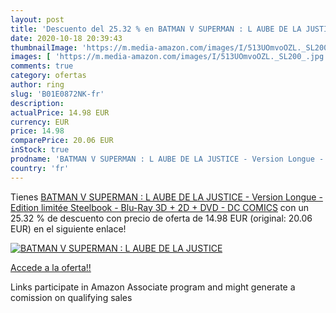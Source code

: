```yaml
---
layout: post
title: 'Descuento del 25.32 % en BATMAN V SUPERMAN : L AUBE DE LA JUSTICE'
date: 2020-10-18 20:39:43
thumbnailImage: 'https://m.media-amazon.com/images/I/513UOmvoOZL._SL200_.jpg'
images: [ 'https://m.media-amazon.com/images/I/513UOmvoOZL._SL200_.jpg' ]
comments: true
category: ofertas
author: ring
slug: 'B01E0872NK-fr'
description:
actualPrice: 14.98 EUR
currency: EUR
price: 14.98
comparePrice: 20.06 EUR
inStock: true
prodname: 'BATMAN V SUPERMAN : L AUBE DE LA JUSTICE - Version Longue - Edition limitée  Steelbook - Blu-Ray 3D + 2D + DVD - DC COMICS'
country: 'fr'
---
```


Tienes [BATMAN V SUPERMAN : L AUBE DE LA JUSTICE - Version Longue - Edition limitée  Steelbook - Blu-Ray 3D + 2D + DVD - DC COMICS](https://www.amazon.fr/dp/B01E0872NK/?tag=tolees0d-21) con un 25.32 % de descuento con precio de oferta de 14.98 EUR (original: 20.06 EUR) en el siguiente enlace!

[![BATMAN V SUPERMAN : L AUBE DE LA JUSTICE](https://m.media-amazon.com/images/I/513UOmvoOZL._SL200_.jpg)](https://www.amazon.fr/dp/B01E0872NK/?tag=tolees0d-21)

[Accede a la oferta!!](https://www.amazon.fr/dp/B01E0872NK/?tag=tolees0d-21)

Links participate in Amazon Associate program and might generate a comission on qualifying sales


